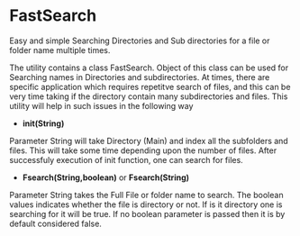 # FastSearch
Easy and simple Searching Directories and Sub directories for a file or folder name multiple times.

The utility contains a class FastSearch. Object of this class can be used for Searching names in Directories and subdirectories. 
At times, there are specific application which requires repetitve search of files, and this can be very time taking if the directory contain many subdirectories and files.
This utility will help in such issues in the following way

* **init(String)**

Parameter String will take Directory (Main) and index all the subfolders and files. This will take some time depending upon the number of files. After successfuly execution of init function, one can search for files.

* **Fsearch(String,boolean)** or **Fsearch(String)**
  
Parameter String takes the Full File or folder name to search. The boolean values indicates whether the file is directory or not. If is it directory one is searching for it will be true. If no boolean parameter is passed then it is by default considered false.



